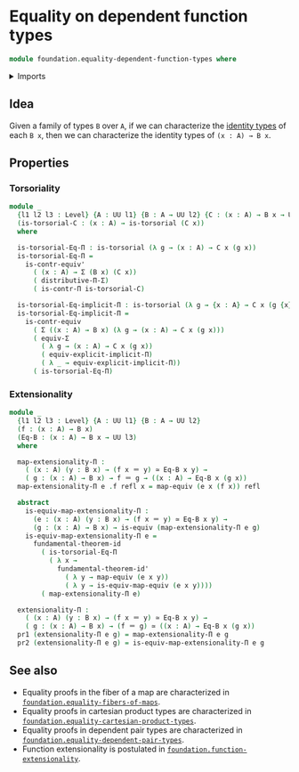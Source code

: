 # Equality on dependent function types

```agda
module foundation.equality-dependent-function-types where
```

<details><summary>Imports</summary>

```agda
open import foundation.dependent-pair-types
open import foundation.fundamental-theorem-of-identity-types
open import foundation.implicit-function-types
open import foundation.universe-levels

open import foundation-core.contractible-types
open import foundation-core.equivalences
open import foundation-core.functoriality-dependent-pair-types
open import foundation-core.identity-types
open import foundation-core.torsorial-type-families
open import foundation-core.type-theoretic-principle-of-choice
```

</details>

## Idea

Given a family of types `B` over `A`, if we can characterize the
[identity types](foundation-core.identity-types.md) of each `B x`, then we can
characterize the identity types of `(x : A) → B x`.

## Properties

### Torsoriality

```agda
module _
  {l1 l2 l3 : Level} {A : UU l1} {B : A → UU l2} {C : (x : A) → B x → UU l3}
  (is-torsorial-C : (x : A) → is-torsorial (C x))
  where

  is-torsorial-Eq-Π : is-torsorial (λ g → (x : A) → C x (g x))
  is-torsorial-Eq-Π =
    is-contr-equiv'
      ( (x : A) → Σ (B x) (C x))
      ( distributive-Π-Σ)
      ( is-contr-Π is-torsorial-C)

  is-torsorial-Eq-implicit-Π : is-torsorial (λ g → {x : A} → C x (g {x}))
  is-torsorial-Eq-implicit-Π =
    is-contr-equiv
      ( Σ ((x : A) → B x) (λ g → (x : A) → C x (g x)))
      ( equiv-Σ
        ( λ g → (x : A) → C x (g x))
        ( equiv-explicit-implicit-Π)
        ( λ _ → equiv-explicit-implicit-Π))
      ( is-torsorial-Eq-Π)
```

### Extensionality

```agda
module _
  {l1 l2 l3 : Level} {A : UU l1} {B : A → UU l2}
  (f : (x : A) → B x)
  (Eq-B : (x : A) → B x → UU l3)
  where

  map-extensionality-Π :
    ( (x : A) (y : B x) → (f x ＝ y) ≃ Eq-B x y) →
    ( g : (x : A) → B x) → f ＝ g → ((x : A) → Eq-B x (g x))
  map-extensionality-Π e .f refl x = map-equiv (e x (f x)) refl

  abstract
    is-equiv-map-extensionality-Π :
      (e : (x : A) (y : B x) → (f x ＝ y) ≃ Eq-B x y) →
      (g : (x : A) → B x) → is-equiv (map-extensionality-Π e g)
    is-equiv-map-extensionality-Π e =
      fundamental-theorem-id
        ( is-torsorial-Eq-Π
          ( λ x →
            fundamental-theorem-id'
              ( λ y → map-equiv (e x y))
              ( λ y → is-equiv-map-equiv (e x y))))
        ( map-extensionality-Π e)

  extensionality-Π :
    ( (x : A) (y : B x) → (f x ＝ y) ≃ Eq-B x y) →
    ( g : (x : A) → B x) → (f ＝ g) ≃ ((x : A) → Eq-B x (g x))
  pr1 (extensionality-Π e g) = map-extensionality-Π e g
  pr2 (extensionality-Π e g) = is-equiv-map-extensionality-Π e g
```

## See also

- Equality proofs in the fiber of a map are characterized in
  [`foundation.equality-fibers-of-maps`](foundation.equality-fibers-of-maps.md).
- Equality proofs in cartesian product types are characterized in
  [`foundation.equality-cartesian-product-types`](foundation.equality-cartesian-product-types.md).
- Equality proofs in dependent pair types are characterized in
  [`foundation.equality-dependent-pair-types`](foundation.equality-dependent-pair-types.md).
- Function extensionality is postulated in
  [`foundation.function-extensionality`](foundation.function-extensionality.md).
